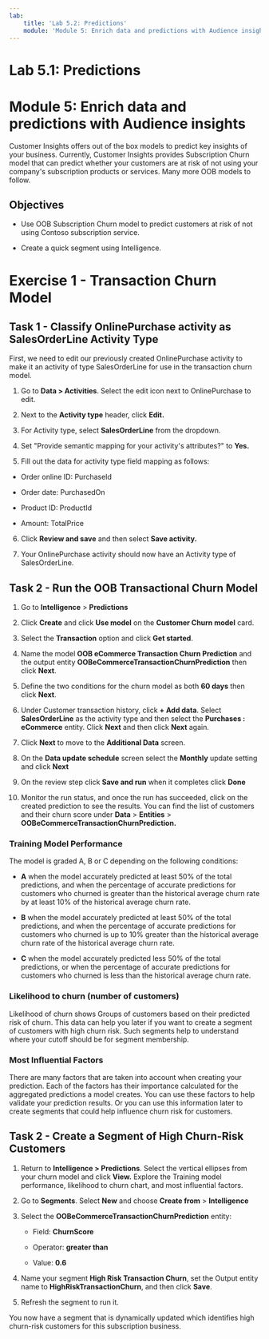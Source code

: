 ```yaml
---
lab:
    title: 'Lab 5.2: Predictions'
    module: 'Module 5: Enrich data and predictions with Audience insights'
---
```


# Lab 5.1: Predictions
# Module 5: Enrich data and predictions with Audience insights

Customer Insights offers out of the box models to predict key insights of your business. Currently, Customer Insights provides Subscription Churn model that can predict whether your customers are at risk of not using your company's subscription products or services. Many more OOB models to follow.

## Objectives

- Use OOB Subscription Churn model to predict customers at risk of not using Contoso subscription service.

- Create a quick segment using Intelligence.

# Exercise 1 - Transaction Churn Model

## Task 1 - Classify OnlinePurchase activity as SalesOrderLine Activity Type
First, we need to edit our previously created OnlinePurchase activity to make it an activity of type SalesOrderLine for use in the transaction churn model.

1. Go to **Data > Activities**. Select the edit icon next to OnlinePurchase to edit.

2. Next to the **Activity type** header, click **Edit.**

3. For Activity type, select **SalesOrderLine** from the dropdown.

4. Set "Provide semantic mapping for your activity's attributes?" to **Yes.**

5. Fill out the data for activity type field mapping as follows:

- Order online ID: PurchaseId

- Order date: PurchasedOn

- Product ID: ProductId

- Amount: TotalPrice

6. Click **Review and save** and then select **Save activity.**

7. Your OnlinePurchase activity should now have an Activity type of SalesOrderLine.

## Task 2 - Run the OOB Transactional Churn Model

1. Go to **Intelligence** > **Predictions**

2. Click **Create** and click **Use model** on the **Customer Churn model** card.

3. Select the **Transaction** option and click **Get started**.

4. Name the model **OOB eCommerce Transaction Churn Prediction** and the output entity **OOBeCommerceTransactionChurnPrediction** then click **Next**.

5. Define the two conditions for the churn model as both **60 days** then click **Next**.

6. Under Customer transaction history, click **+ Add data**. Select **SalesOrderLine** as the activity type and then select the **Purchases : eCommerce** entity. Click **Next** and then click **Next** again.

9. Click **Next** to move to the **Additional Data** screen.

10. On the **Data update schedule** screen select the **Monthly** update setting and click **Next**

11. On the review step click **Save and run** when it completes click **Done**

12. Monitor the run status, and once the run has succeeded, click on the created prediction to see the results. You can find the list of customers and their churn score under **Data** > **Entities** > **OOBeCommerceTransactionChurnPrediction.** 

### Training Model Performance

The model is graded A, B or C depending on the following conditions:

- **A** when the model accurately predicted at least 50% of the total predictions, and when the percentage of accurate predictions for customers who churned is greater than the historical average churn rate by at least 10% of the historical average churn rate.

- **B** when the model accurately predicted at least 50% of the total predictions, and when the percentage of accurate predictions for customers who churned is up to 10% greater than the historical average churn rate of the historical average churn rate.

- **C** when the model accurately predicted less 50% of the total predictions, or when the percentage of accurate predictions for customers who churned is less than the historical average churn rate.

### Likelihood to churn (number of customers)

Likelihood of churn shows Groups of customers based on their predicted risk of churn. This data can help you later if you want to create a segment of customers with high churn risk. Such segments help to understand where your cutoff should be for segment membership.

### Most Influential Factors

There are many factors that are taken into account when creating your prediction. Each of the factors has their importance calculated for the aggregated predictions a model creates. You can use these factors to help validate your prediction results. Or you can use this information later to create segments that could help influence churn risk for customers.

## Task 2 - Create a Segment of High Churn-Risk Customers

1. Return to **Intelligence > Predictions**. Select the vertical ellipses from your churn model and click **View.** Explore the Training model performance, likelihood to churn chart, and most influential factors.

3. Go to **Segments**. Select **New** and choose **Create from** > **Intelligence**

2. Select the **OOBeCommerceTransactionChurnPrediction** entity:

	- Field: **ChurnScore**

	- Operator: **greater than**

	- Value: **0.6**

3. Name your segment **High Risk Transaction Churn**, set the Output entity name to **HighRiskTransactionChurn**, and then click **Save**.

4. Refresh the segment to run it.

You now have a segment that is dynamically updated which identifies high churn-risk customers for this subscription business.

